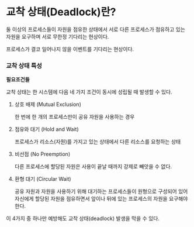 # 교착 상태(Deadlock)란?

  둘 이상의 프로세스들이 자원을 점유한 상태에서 서로 다른 프로세스가 점유하고 있는 자원을 요구하며 서로 무한정 기다리는 현상이다.

  프로세스가 결코 일어나지 않을 이벤트를 기다리는 현상이다.

  

### 교착 상태 특성

**필요조건들**

교착 상태는 한 시스템에 다음 네 가지 조건이 동시에 성립될 때 발생할 수 있다.

1. 상호 배제 (Mutual Exclusion)
    
    한 번에 한 개의 프로세스만이 공유 자원을 사용하는 경우
    
2. 점유와 대기 (Hold and Wait)
    
    프로세스가 리소스(자원)를 가지고 있는 상태에서 다른 리소스를 요청하는 상태
    
3. 비선점 (No Preemption)
    
    다른 프로세스에 할당된 자원은 사용이 끝날 때까지 강제로 빼앗을 수 없다.
    
4. 환형 대기 (Circular Wait)
    
    공유 자원과 자원을 사용하기 위해 대기하는 프로세스들이 원형으로 구성되어 있어 자신에게 할당된 자원을 점유하면서 앞이나 뒤에 있는 프로세스의 자원을 요구해야 한다.
    

이 4가지 중 하나만 예방해도 교착 상태(deadlock) 발생을 막을 수 있다.
